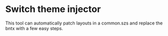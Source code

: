 # Switch theme injector
This tool can automatically patch layouts in a common.szs and replace the bntx with a few easy steps.

